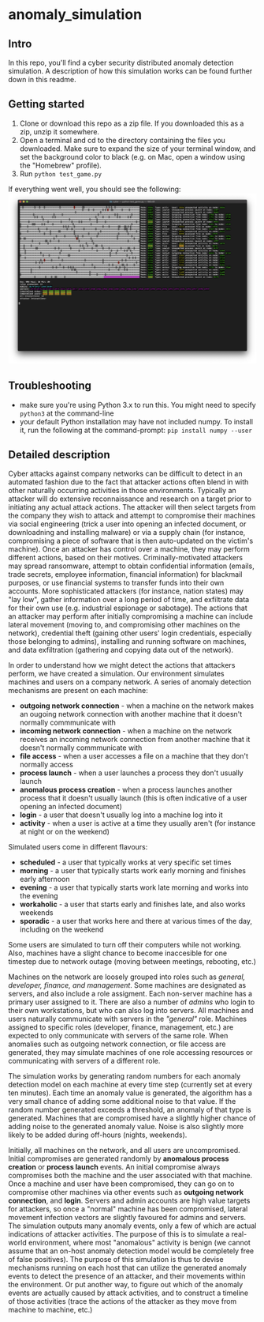 # anomaly_simulation

## Intro
In this repo, you'll find a cyber security distributed anomaly detection simulation. A description of how this simulation works can be found further down in this readme.

## Getting started
1. Clone or download this repo as a zip file. If you downloaded this as a zip, unzip it somewhere.
2. Open a terminal and cd to the directory containing the files you downloaded. Make sure to expand the size of your terminal window, and set the background color to black (e.g. on Mac, open a window using the "Homebrew" profile).
3. Run `python test_game.py`

If everything went well, you should see the following:
![example output](images/example_output.png)

## Troubleshooting
- make sure you're using Python 3.x to run this. You might need to specify `python3` at the command-line
- your default Python installation may have not included numpy. To install it, run the following at the command-prompt:
`pip install numpy --user`

## Detailed description
Cyber attacks against company networks can be difficult to detect in an automated fashion due to the fact that attacker actions often blend in with other naturally occurring activities in those environments. Typically an attacker will do extensive reconnaissance and research on a target prior to initiating any actual attack actions. The attacker will then select targets from the company they wish to attack and attempt to compromise their machines via social engineering (trick a user into opening an infected document, or downloadning and installing malware) or via a supply chain (for instance, compromising a piece of software that is then auto-updated on the victim's machine). Once an attacker has control over a machine, they may perform different actions, based on their motives. Criminally-motivated attackers may spread ransomware, attempt to obtain confidential information (emails, trade secrets, employee information, financial information) for blackmail purposes, or use financial systems to transfer funds into their own accounts. More sophisticated attackers (for instance, nation states) may "lay low", gather information over a long period of time, and exfiltrate data for their own use (e.g. industrial espionage or sabotage). The actions that an attacker may perform after initially compromising a machine can include lateral movement (moving to, and compromising other machines on the network), credential theft (gaining other users' login credentials, especially those belonging to admins), installing and running software on machines, and data exfiltration (gathering and copying data out of the network).

In order to understand how we might detect the actions that attackers perform, we have created a simulation. Our environment simulates machines and users on a company network. A series of anomaly detection mechanisms are present on each machine:
- **outgoing network connection** - when a machine on the network makes an ougoing network connection with another machine that it doesn't normally commmunicate with
- **incoming network connection** - when a machine on the network receives an incoming network connection from another machine that it doesn't normally commmunicate with
- **file access** - when a user accesses a file on a machine that they don't normally access
- **process launch** - when a user launches a process they don't usually launch
- **anomalous process creation** - when a process launches another process that it doesn't usually launch (this is often indicative of a user opening an infected document)
- **login** - a user that doesn't usually log into a machine log into it
- **activity** - when a user is active at a time they usually aren't (for instance at night or on the weekend)

Simulated users come in different flavours:
- **scheduled** - a user that typically works at very specific set times
- **morning** - a user that typically starts work early morning and finishes early afternoon
- **evening** - a user that typically starts work late morning and works into the evening
- **workaholic** - a user that starts early and finishes late, and also works weekends
- **sporadic** - a user that works here and there at various times of the day, including on the weekend

Some users are simulated to turn off their computers while not working. Also, machines have a slight chance to become inaccesible for one timestep due to network outage (moving between meetings, rebooting, etc.)

Machines on the network are loosely grouped into roles such as *general, developer, finance, and management*. Some machines are designated as servers, and also include a role assigment. Each non-server machine has a primary user assigned to it. There are also a number of *admins* who login to their own workstations, but who can also log into servers. All machines and users naturally communicate with servers in the *"general"* role. Machines assigned to specific roles (developer, finance, management, etc.) are expected to only communicate with servers of the same role. When anomalies such as outgoing network connection, or file access are generated, they may simulate machines of one role accessing resources or communicating with servers of a different role.

The simulation works by generating random numbers for each anomaly detection model on each machine at every time step (currently set at every ten minutes). Each time an anomaly value is generated, the algorithm has a very small chance of adding some additional noise to that value. If the random number generated exceeds a threshold, an anomaly of that type is generated. Machines that are compromised have a slightly higher chance of adding noise to the generated anomaly value. Noise is also slightly more likely to be added during off-hours (nights, weekends).

Initially, all machines on the network, and all users are uncompromised. Initial compromises are generated randomly by **anomalous process creation** or **process launch** events. An initial compromise always compromises both the machine and the user associated with that machine. Once a machine and user have been compromised, they can go on to compromise other machines via other events such as **outgoing network connection**, and **login**. Servers and admin accounts are high value targets for attackers, so once a "normal" machine has been compromised, lateral movement infection vectors are slightly favoured for admins and servers. The simulation outputs many anomaly events, only a few of which are actual indications of attacker activities. The purpose of this is to simulate a real-world environment, where most "anomalous" activity is benign (we cannot assume that an on-host anomaly detection model would be completely free of false positives). The purpose of this simulation is thus to devise mechanisms running on each host that can utilize the generated anomaly events to detect the presence of an attacker, and their movements within the environment. Or put another way, to figure out which of the anomaly events are actually caused by attack activities, and to construct a timeline of those activities (trace the actions of the attacker as they move from machine to machine, etc.)
